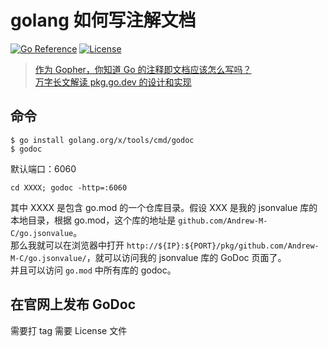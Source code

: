 # golang 如何写注解文档  
[![Go Reference](https://pkg.go.dev/badge/github.com/NicholeGit/godocExample.svg)](https://pkg.go.dev/github.com/NicholeGit/godocExample)
[![License](https://img.shields.io/badge/license-BSD%203--Clause-blue.svg)](https://opensource.org/licenses/BSD-3-Clause)
> [作为 Gopher，你知道 Go 的注释即文档应该怎么写吗？](https://cloud.tencent.com/developer/article/1959696)  
> [万字长文解读 pkg.go.dev 的设计和实现](https://mp.weixin.qq.com/s/btX53JVCgfOfxDy2ynQa_A)

## 命令
```shell
$ go install golang.org/x/tools/cmd/godoc
$ godoc
```
默认端口：6060 
```
cd XXXX; godoc -http=:6060
```
其中 XXXX 是包含 go.mod 的一个仓库目录。假设 XXX 是我的 jsonvalue 库的本地目录，根据 go.mod，这个库的地址是 `github.com/Andrew-M-C/go.jsonvalue`。    
那么我就可以在浏览器中打开 `http://${IP}:${PORT}/pkg/github.com/Andrew-M-C/go.jsonvalue/`，就可以访问我的 jsonvalue 库的 GoDoc 页面了。  
并且可以访问 `go.mod` 中所有库的 godoc。 

## 在官网上发布 GoDoc
需要打 tag 
需要 License 文件